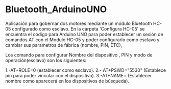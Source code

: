 # Bluetooth_ArduinoUNO

Aplicación para gobernar dos motores mediante un módulo Bluetooth HC-05 configurado como esclavo.
En la carpeta 'Configura HC-05' se encuentra el código para Arduino UNO para poder establecer un sesión de comandos AT 
con el Modulo HC-05 y poder configurarlo como esclavo y cambiar sus parametros de fábrica (nombre, PIN, ETC),

Los comando para configurar Nombre del dispositivo , PIN y modo de operación(esclavo) son los siguientes:

1.-AT+ROLE=0 (establecer como esclavo).
2.- AT+PSWD="5530" (Establece pin para poder vincular con el dispositivo).
3.-AT+NAME=<Nombre> (Establecer nombre como aparecerá en los dispositivos de búsqueda).

